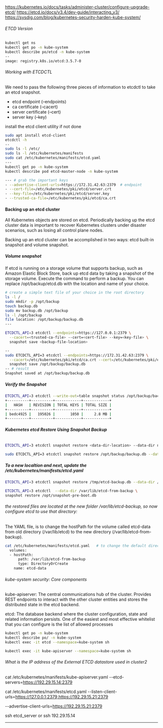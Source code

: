 https://kubernetes.io/docs/tasks/administer-cluster/configure-upgrade-etcd/
https://etcd.io/docs/v3.4/dev-guide/interacting_v3/
https://sysdig.com/blog/kubernetes-security-harden-kube-system/

###### ETCD Version
``````sh
kubectl get ns
kubectl get po -n kube-system
kubectl describe po/etcd -n kube-system
--
image: registry.k8s.io/etcd:3.5.7-0
``````
###### Working with ETCDCTL
We need to pass the following three pieces of information to etcdctl to take an etcd snapshot.

- etcd endpoint (–endpoints)
- ca certificate (–cacert)
- server certificate (–cert)
- server key (–key)

install the etcd client utility if not done
``````sh
sudo apt install etcd-client
etcdctl -h
--
sudo ls -l /etc/
sudo ls -l /etc/kubernetes/manifests
sudo cat /etc/kubernetes/manifests/etcd.yaml
---
kubectl get po -n kube-system
kubectl describe pod etcd-master-node -n kube-system

--- # grab the important keys
- --advertise-client-urls=https://172.31.42.63:2379  # endpoint
- --cert-file=/etc/kubernetes/pki/etcd/server.crt
- --key-file=/etc/kubernetes/pki/etcd/server.key
- --trusted-ca-file=/etc/kubernetes/pki/etcd/ca.crt

``````

#### Backing up an etcd cluster
All Kubernetes objects are stored on etcd. Periodically backing up the etcd cluster data is important to recover Kubernetes clusters under disaster scenarios, such as losing all control plane nodes. 

Backing up an etcd cluster can be accomplished in two ways: etcd built-in snapshot and volume snapshot.

##### Volume snapshot
If etcd is running on a storage volume that supports backup, such as Amazon Elastic Block Store, back up etcd data by taking a snapshot of the storage volume.
Execute the command to perform a backup. You can replace /opt/backup/etcd.db with the location and name of your choice.

``````sh
# create a simple text file of your choice in the root directory
ls -l /
sudo mkdir -p /opt/backup
touch backup.db
sudo mv backup.db /opt/backup
ls -l /opt/backup
file location: /opt/backup/backup.db
---

ETCDCTL_API=3 etcdctl --endpoints=https://127.0.0.1:2379 \
  --cacert=<trusted-ca-file> --cert=<cert-file> --key=<key-file> \
  snapshot save <backup-file-location>

--
sudo ETCDCTL_API=3 etcdctl --endpoints=https://172.31.42.63:2379 \
  --cacert=/etc/kubernetes/pki/etcd/ca.crt --cert=/etc/kubernetes/pki/etcd/server.crt --key=/etc/kubernetes/pki/etcd/server.key\
  snapshot save /opt/backup/backup.db
-- # result
Snapshot saved at /opt/backup/backup.db

``````
##### Verify the Snapshot
``````sh
ETCDCTL_API=3 etcdctl --write-out=table snapshot status /opt/backup/backup.db
+----------+----------+------------+------------+
|   HASH   | REVISION | TOTAL KEYS | TOTAL SIZE |
+----------+----------+------------+------------+
| bedc4925 |   195026 |       1050 |     2.8 MB |
+----------+----------+------------+------------+

``````
##### Kubernetes etcd Restore Using Snapshot Backup
``````sh

ETCDCTL_API=3 etcdctl snapshot restore <data-dir-location> --data-dir new_directory

sudo ETCDCTL_API=3 etcdctl snapshot restore /opt/backup/backup.db --data-dir /var/lib/etcd-from-backup
``````
##### To a new localtion and next, update the /etc/kubernetes/manifests/etcd.yaml
``````sh
ETCDCTL_API=3 etcdctl snapshot restore /tmp/etcd-backup.db --data-dir /var/lib/etcd-backup

ETCDCTL_API=3 etcdctl  --data-dir /var/lib/etcd-from-backup \
snapshot restore /opt/snapshot-pre-boot.db

``````
###### the restored files are located at the new folder /var/lib/etcd-backup, so now configure etcd to use that directory:
The YAML file, is to change the hostPath for the volume called etcd-data from old directory (/var/lib/etcd) to the new directory (/var/lib/etcd-from-backup).
``````sh
cat /etc/kubernetes/manifests/etcd.yaml   # to change the default directory of the etcd data store to the updated one
  volumes:
  - hostPath:
      path: /var/lib/etcd-from-backup
      type: DirectoryOrCreate
    name: etcd-data

``````
###### kube-system security: Core components
kube-apiserver: The central communications hub of the cluster. Provides REST endpoints to interact with the other cluster entities and stores the distributed state in the etcd backend.

etcd: The database backend where the cluster configuration, state and related information persists.
One of the easiest and most effective whitelist that you can configure is the list of allowed processes
``````sh
kubectl get po -n kube-system
kubectl describe po/ -n kube-system
kubectl exec -it etcd --namespace=kube-system sh

``````
``````sh
kubectl exec -it kube-apiserver --namespace=kube-system sh

``````

###### What is the IP address of the External ETCD datastore used in cluster2
cat /etc/kubernetes/manifests/kube-apiserver.yaml
--etcd-servers=https://192.29.15.14:2379

cat /etc/kubernetes/manifests/etcd.yaml
--listen-client-urls=https://127.0.0.1:2379,https://192.29.15.21:2379

--advertise-client-urls=https://192.29.15.21:2379

ssh etcd_server or ssh 192.29.15.14

-----

